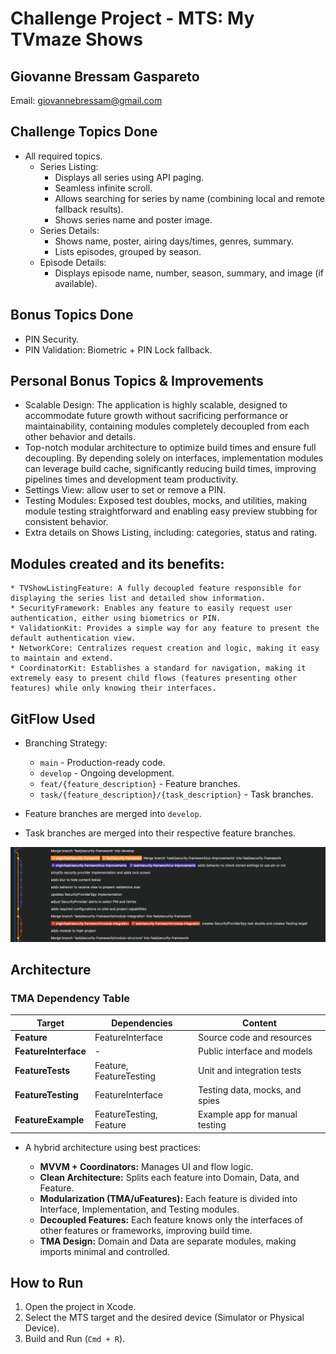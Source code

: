 # Challenge Project - MTS: My TVmaze Shows

## Giovanne Bressam Gaspareto

Email: [giovannebressam@gmail.com](mailto:giovannebressam@gmail.com)

## Challenge Topics Done

* All required topics.
    * Series Listing:
        * Displays all series using API paging.
        * Seamless infinite scroll.
        * Allows searching for series by name (combining local and remote fallback results).
        * Shows series name and poster image.
    * Series Details:
        * Shows name, poster, airing days/times, genres, summary.
        * Lists episodes, grouped by season.
    * Episode Details:
        * Displays episode name, number, season, summary, and image (if available).

## Bonus Topics Done

* PIN Security.
* PIN Validation: Biometric + PIN Lock fallback.

## Personal Bonus Topics & Improvements

* Scalable Design: The application is highly scalable, designed to accommodate future growth without sacrificing performance or maintainability, containing modules completely decoupled from each other behavior and details.
* Top-notch modular architecture to optimize build times and ensure full decoupling. By depending solely on interfaces, implementation modules can leverage build cache, significantly reducing build times, improving pipelines times and development team productivity.
* Settings View: allow user to set or remove a PIN.
* Testing Modules: Exposed test doubles, mocks, and utilities, making module testing straightforward and enabling easy preview stubbing for consistent behavior.
* Extra details on Shows Listing, including: categories, status and rating.

## Modules created and its benefits:
    * TVShowListingFeature: A fully decoupled feature responsible for displaying the series list and detailed show information.
    * SecurityFramework: Enables any feature to easily request user authentication, either using biometrics or PIN.
    * ValidationKit: Provides a simple way for any feature to present the default authentication view.
    * NetworkCore: Centralizes request creation and logic, making it easy to maintain and extend.
    * CoordinatorKit: Establishes a standard for navigation, making it extremely easy to present child flows (features presenting other features) while only knowing their interfaces.

## GitFlow Used

* Branching Strategy:

  * `main` - Production-ready code.
  * `develop` - Ongoing development.
  * `feat/{feature_description}` - Feature branches.
  * `task/{feature_description}/{task_description}` - Task branches.
* Feature branches are merged into `develop`.
* Task branches are merged into their respective feature branches.

![Git Flow](https://github.com/Bressam/mts-ios-app/blob/main/Resources/gitflow.png)

## Architecture

### TMA Dependency Table

| Target               | Dependencies            | Content                        |
| -------------------- | ----------------------- | ------------------------------ |
| **Feature**          | FeatureInterface        | Source code and resources      |
| **FeatureInterface** | -                       | Public interface and models    |
| **FeatureTests**     | Feature, FeatureTesting | Unit and integration tests     |
| **FeatureTesting**   | FeatureInterface        | Testing data, mocks, and spies |
| **FeatureExample**   | FeatureTesting, Feature | Example app for manual testing |

* A hybrid architecture using best practices:

  * **MVVM + Coordinators:** Manages UI and flow logic.
  * **Clean Architecture:** Splits each feature into Domain, Data, and Feature.
  * **Modularization (TMA/uFeatures):** Each feature is divided into Interface, Implementation, and Testing modules.
  * **Decoupled Features:** Each feature knows only the interfaces of other features or frameworks, improving build time.
  * **TMA Design:** Domain and Data are separate modules, making imports minimal and controlled.

## How to Run

1. Open the project in Xcode.
2. Select the MTS target and the desired device (Simulator or Physical Device).
3. Build and Run (`Cmd + R`).

